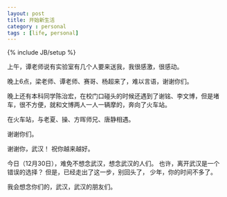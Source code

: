```yaml
---
layout: post
title: 开始新生活
category : personal
tags : [life, personal]
---
```

{% include JB/setup %}


上午，谭老师说有实验室有几个人要来送我，我很感激，很感动。

晚上6点，梁老师、谭老师、赛哥、杨超来了，难以言语，谢谢你们。

晚上还有本科同学陈治宏，在校门口碰头的时候还遇到了谢铭、李文博，但是堵车，很不方便，就和文博两人一人一辆摩的，奔向了火车站。

在火车站，与老夏、操、方晖师兄、唐静相遇。

谢谢你们。

谢谢你，武汉！
祝你越来越好。

今日（12月30日），难免不想念武汉，想念武汉的人们。
也许，离开武汉是一个错误的选择？
但是，已经走出了这一步，别回头了，
少年，你的时间不多了。

我会想念你们的，武汉，武汉的朋友们。



